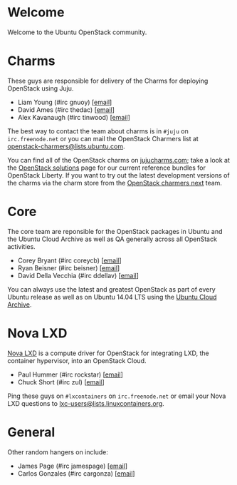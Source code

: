 # Welcome

Welcome to the Ubuntu OpenStack community.

# Charms

These guys are responsible for delivery of the Charms for deploying OpenStack using Juju.

* Liam Young (#irc gnuoy) \[[email](mailto:liam.young@canonical.com)\]
* David Ames (#irc thedac) \[[email](mailto:david.ames@canonical.com)\]
* Alex Kavanaugh (#irc tinwood) \[[email](mailto:alex.kavanaugh@canonical.com)\]

The best way to contact the team about charms is in `#juju` on `irc.freenode.net` or you can mail the OpenStack Charmers list at <openstack-charmers@lists.ubuntu.com>.

You can find all of the OpenStack charms on [jujucharms.com][]; take a look at the [OpenStack solutions][] page for our current reference bundles for OpenStack Liberty.  If you want to try out the latest development versions of the charms via the charm store from the [OpenStack charmers next][] team.

[jujucharms.com]: http://jujucharms.com
[OpenStack solutions]: https://jujucharms.com/openstack
[OpenStack charmers next]: https://jujucharms.com/u/openstack-charmers-next

# Core

The core team are reponsible for the OpenStack packages in Ubuntu and the Ubuntu Cloud Archive as well as QA generally across all OpenStack activities.

* Corey Bryant (#irc coreycb) \[[email](mailto:corey.bryant@ubuntu.com)\]
* Ryan Beisner (#irc beisner) \[[email](mailto:ryan.beisner@canonical.com)\]
* David Della Vecchia (#irc ddellav) \[[email](mailto:ddv@canonical.com)\]

You can always use the latest and greatest OpenStack as part of every Ubuntu release as well as on Ubuntu 14.04 LTS using the [Ubuntu Cloud Archive][].

[Ubuntu Cloud Archive]: http://wiki.ubuntu.com/ServerTeam/CloudArchive

# Nova LXD

[Nova LXD][] is a compute driver for OpenStack for integrating LXD, the container hypervisor, into an OpenStack Cloud.

* Paul Hummer (#irc rockstar) \[[email](mailto:paul.hummer@canonical.com)\]
* Chuck Short (#irc zul) \[[email](mailto:chuck.short@ubuntu.com)\]

Ping these guys on `#lxcontainers` on `irc.freenode.net` or email your Nova LXD questions to <lxc-users@lists.linuxcontainers.org>.

[Nova LXD]: https://linuxcontainers.org/lxd/getting-started-openstack

# General

Other random hangers on include:

* James Page (#irc jamespage) \[[email](mailto:james.page@ubuntu.com)\]
* Carlos Gonzales (#irc cargonza) \[[email](mailto:carlos.gonzales@canonical.com)\]
